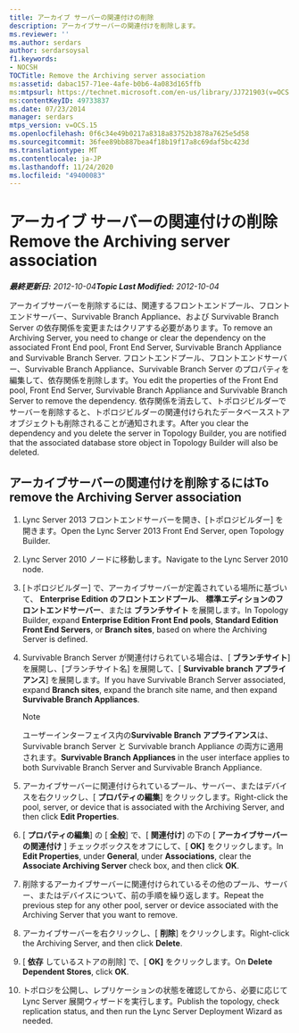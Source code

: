 ```yaml
---
title: アーカイブ サーバーの関連付けの削除
description: アーカイブサーバーの関連付けを削除します。
ms.reviewer: ''
ms.author: serdars
author: serdarsoysal
f1.keywords:
- NOCSH
TOCTitle: Remove the Archiving server association
ms:assetid: dabac157-71ee-4afe-b0b6-4a083d165ffb
ms:mtpsurl: https://technet.microsoft.com/en-us/library/JJ721903(v=OCS.15)
ms:contentKeyID: 49733837
ms.date: 07/23/2014
manager: serdars
mtps_version: v=OCS.15
ms.openlocfilehash: 0f6c34e49b0217a8318a83752b3878a7625e5d58
ms.sourcegitcommit: 36fee89bb887bea4f18b19f17a8c69daf5bc423d
ms.translationtype: MT
ms.contentlocale: ja-JP
ms.lasthandoff: 11/24/2020
ms.locfileid: "49400083"
---
```

# <a name="remove-the-archiving-server-association"></a><span data-ttu-id="8a92f-103">アーカイブ サーバーの関連付けの削除</span><span class="sxs-lookup"><span data-stu-id="8a92f-103">Remove the Archiving server association</span></span>

<div data-xmlns="http://www.w3.org/1999/xhtml">

<div class="topic" data-xmlns="http://www.w3.org/1999/xhtml" data-msxsl="urn:schemas-microsoft-com:xslt" data-cs="https://msdn.microsoft.com/">

<div data-asp="https://msdn2.microsoft.com/asp">



</div>

<div id="mainSection">

<div id="mainBody"><span data-ttu-id="8a92f-104">

<span> </span></span><span class="sxs-lookup"><span data-stu-id="8a92f-104">

<span> </span></span></span>

<span data-ttu-id="8a92f-105">_**最終更新日:** 2012-10-04_</span><span class="sxs-lookup"><span data-stu-id="8a92f-105">_**Topic Last Modified:** 2012-10-04_</span></span>

<span data-ttu-id="8a92f-106">アーカイブサーバーを削除するには、関連するフロントエンドプール、フロントエンドサーバー、Survivable Branch Appliance、および Survivable Branch Server の依存関係を変更またはクリアする必要があります。</span><span class="sxs-lookup"><span data-stu-id="8a92f-106">To remove an Archiving Server, you need to change or clear the dependency on the associated Front End pool, Front End Server, Survivable Branch Appliance and Survivable Branch Server.</span></span> <span data-ttu-id="8a92f-107">フロントエンドプール、フロントエンドサーバー、Survivable Branch Appliance、Survivable Branch Server のプロパティを編集して、依存関係を削除します。</span><span class="sxs-lookup"><span data-stu-id="8a92f-107">You edit the properties of the Front End pool, Front End Server, Survivable Branch Appliance and Survivable Branch Server to remove the dependency.</span></span> <span data-ttu-id="8a92f-108">依存関係を消去して、トポロジビルダーでサーバーを削除すると、トポロジビルダーの関連付けられたデータベースストアオブジェクトも削除されることが通知されます。</span><span class="sxs-lookup"><span data-stu-id="8a92f-108">After you clear the dependency and you delete the server in Topology Builder, you are notified that the associated database store object in Topology Builder will also be deleted.</span></span>

<div>

## <a name="to-remove-the-archiving-server-association"></a><span data-ttu-id="8a92f-109">アーカイブサーバーの関連付けを削除するには</span><span class="sxs-lookup"><span data-stu-id="8a92f-109">To remove the Archiving Server association</span></span>

1.  <span data-ttu-id="8a92f-110">Lync Server 2013 フロントエンドサーバーを開き、[トポロジビルダー] を開きます。</span><span class="sxs-lookup"><span data-stu-id="8a92f-110">Open the Lync Server 2013 Front End Server, open Topology Builder.</span></span>

2.  <span data-ttu-id="8a92f-111">Lync Server 2010 ノードに移動します。</span><span class="sxs-lookup"><span data-stu-id="8a92f-111">Navigate to the Lync Server 2010 node.</span></span>

3.  <span data-ttu-id="8a92f-112">[トポロジビルダー] で、アーカイブサーバーが定義されている場所に基づいて、 **Enterprise Edition のフロントエンドプール**、 **標準エディションのフロントエンドサーバー**、または **ブランチサイト** を展開します。</span><span class="sxs-lookup"><span data-stu-id="8a92f-112">In Topology Builder, expand **Enterprise Edition Front End pools**, **Standard Edition Front End Servers**, or **Branch sites**, based on where the Archiving Server is defined.</span></span>

4.  <span data-ttu-id="8a92f-113">Survivable Branch Server が関連付けられている場合は、[ **ブランチサイト**] を展開し、[ブランチサイト名] を展開して、[ **Survivable branch アプライアンス**] を展開します。</span><span class="sxs-lookup"><span data-stu-id="8a92f-113">If you have Survivable Branch Server associated, expand **Branch sites**, expand the branch site name, and then expand **Survivable Branch Appliances**.</span></span>
    
    <div>
    

    > [!NOTE]  
    > <span data-ttu-id="8a92f-114">ユーザーインターフェイス内の<STRONG>Survivable Branch アプライアンス</STRONG>は、Survivable branch Server と Survivable branch Appliance の両方に適用されます。</span><span class="sxs-lookup"><span data-stu-id="8a92f-114"><STRONG>Survivable Branch Appliances</STRONG> in the user interface applies to both Survivable Branch Server and Survivable Branch Appliance.</span></span>

    
    </div>

5.  <span data-ttu-id="8a92f-115">アーカイブサーバーに関連付けられているプール、サーバー、またはデバイスを右クリックし、[ **プロパティの編集**] をクリックします。</span><span class="sxs-lookup"><span data-stu-id="8a92f-115">Right-click the pool, server, or device that is associated with the Archiving Server, and then click **Edit Properties**.</span></span>

6.  <span data-ttu-id="8a92f-116">[ **プロパティの編集**] の [ **全般**] で、[ **関連付け**] の下の [ **アーカイブサーバーの関連付け** ] チェックボックスをオフにして、[ **OK]** をクリックします。</span><span class="sxs-lookup"><span data-stu-id="8a92f-116">In **Edit Properties**, under **General**, under **Associations**, clear the **Associate Archiving Server** check box, and then click **OK**.</span></span>

7.  <span data-ttu-id="8a92f-117">削除するアーカイブサーバーに関連付けられているその他のプール、サーバー、またはデバイスについて、前の手順を繰り返します。</span><span class="sxs-lookup"><span data-stu-id="8a92f-117">Repeat the previous step for any other pool, server or device associated with the Archiving Server that you want to remove.</span></span>

8.  <span data-ttu-id="8a92f-118">アーカイブサーバーを右クリックし、[ **削除**] をクリックします。</span><span class="sxs-lookup"><span data-stu-id="8a92f-118">Right-click the Archiving Server, and then click **Delete**.</span></span>

9.  <span data-ttu-id="8a92f-119">[ **依存** しているストアの削除] で、[ **OK]** をクリックします。</span><span class="sxs-lookup"><span data-stu-id="8a92f-119">On **Delete Dependent Stores**, click **OK**.</span></span>

10. <span data-ttu-id="8a92f-120">トポロジを公開し、レプリケーションの状態を確認してから、必要に応じて Lync Server 展開ウィザードを実行します。</span><span class="sxs-lookup"><span data-stu-id="8a92f-120">Publish the topology, check replication status, and then run the Lync Server Deployment Wizard as needed.</span></span>

<span data-ttu-id="8a92f-121"></div>

</div>

<span> </span>

</div>

</div>

</span><span class="sxs-lookup"><span data-stu-id="8a92f-121"></div>

</div>

<span> </span>

</div>

</div>

</span></span></div>

